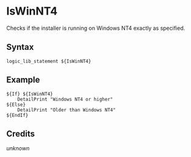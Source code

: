 # IsWinNT4

Checks if the installer is running on Windows NT4 exactly as specified.

## Syntax

	logic_lib_statement ${IsWinNT4}

## Example

	${If} ${IsWinNT4}
		DetailPrint "Windows NT4 or higher"
	${Else}
		DetailPrint "Older than Windows NT4"
	${EndIf}

## Credits

*unknown*
